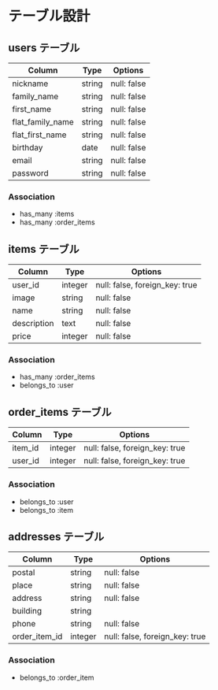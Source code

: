 # テーブル設計

## users テーブル

| Column           | Type   | Options    |
| ---------------- | ------ | ----------- |
| nickname         | string | null: false |
| family_name      | string | null: false |
| first_name       | string | null: false |
| flat_family_name | string | null: false |
| flat_first_name  | string | null: false |
| birthday         | date   | null: false |
| email            | string | null: false |
| password         | string | null: false | 

### Association
- has_many :items
- has_many :order_items

## items テーブル

| Column      | Type       | Options                        |
| ----------- | ---------- | ------------------------------ |
| user_id     | integer    | null: false, foreign_key: true |
| image       | string     |null: false                     |
| name        | string     | null: false                    |
| description | text       | null: false                    |
| price       | integer    | null: false                    |

### Association

- has_many :order_items
- belongs_to :user

## order_items テーブル

| Column  | Type    | Options                        |
| ------- | ------- | ------------------------------ |
| item_id | integer | null: false, foreign_key: true |
| user_id | integer | null: false, foreign_key: true |

### Association

- belongs_to :user
- belongs_to :item

## addresses テーブル

| Column        | Type    | Options                        |
| ------------- | ------- | ------------------------------ |
|postal         | string  | null: false                    |
| place         | string  | null: false                    |
| address       | string  | null: false                    |
|building       | string  |                                |
| phone         | string  | null: false                    |
| order_item_id | integer | null: false, foreign_key: true |

 ### Association

 - belongs_to :order_item
